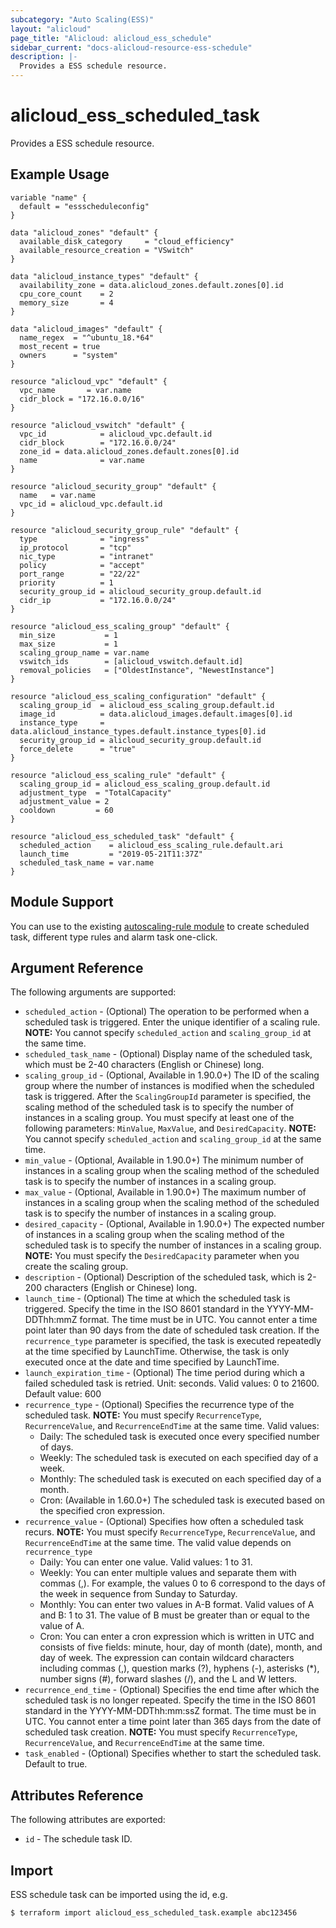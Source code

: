 ```yaml
---
subcategory: "Auto Scaling(ESS)"
layout: "alicloud"
page_title: "Alicloud: alicloud_ess_schedule"
sidebar_current: "docs-alicloud-resource-ess-schedule"
description: |-
  Provides a ESS schedule resource.
---
```


# alicloud\_ess\_scheduled\_task

Provides a ESS schedule resource.

## Example Usage

```
variable "name" {
  default = "essscheduleconfig"
}

data "alicloud_zones" "default" {
  available_disk_category     = "cloud_efficiency"
  available_resource_creation = "VSwitch"
}

data "alicloud_instance_types" "default" {
  availability_zone = data.alicloud_zones.default.zones[0].id
  cpu_core_count    = 2
  memory_size       = 4
}

data "alicloud_images" "default" {
  name_regex  = "^ubuntu_18.*64"
  most_recent = true
  owners      = "system"
}

resource "alicloud_vpc" "default" {
  vpc_name       = var.name
  cidr_block = "172.16.0.0/16"
}

resource "alicloud_vswitch" "default" {
  vpc_id            = alicloud_vpc.default.id
  cidr_block        = "172.16.0.0/24"
  zone_id = data.alicloud_zones.default.zones[0].id
  name              = var.name
}

resource "alicloud_security_group" "default" {
  name   = var.name
  vpc_id = alicloud_vpc.default.id
}

resource "alicloud_security_group_rule" "default" {
  type              = "ingress"
  ip_protocol       = "tcp"
  nic_type          = "intranet"
  policy            = "accept"
  port_range        = "22/22"
  priority          = 1
  security_group_id = alicloud_security_group.default.id
  cidr_ip           = "172.16.0.0/24"
}

resource "alicloud_ess_scaling_group" "default" {
  min_size           = 1
  max_size           = 1
  scaling_group_name = var.name
  vswitch_ids        = [alicloud_vswitch.default.id]
  removal_policies   = ["OldestInstance", "NewestInstance"]
}

resource "alicloud_ess_scaling_configuration" "default" {
  scaling_group_id  = alicloud_ess_scaling_group.default.id
  image_id          = data.alicloud_images.default.images[0].id
  instance_type     = data.alicloud_instance_types.default.instance_types[0].id
  security_group_id = alicloud_security_group.default.id
  force_delete      = "true"
}

resource "alicloud_ess_scaling_rule" "default" {
  scaling_group_id = alicloud_ess_scaling_group.default.id
  adjustment_type  = "TotalCapacity"
  adjustment_value = 2
  cooldown         = 60
}

resource "alicloud_ess_scheduled_task" "default" {
  scheduled_action    = alicloud_ess_scaling_rule.default.ari
  launch_time         = "2019-05-21T11:37Z"
  scheduled_task_name = var.name
}
```

## Module Support

You can use to the existing [autoscaling-rule module](https://registry.terraform.io/modules/terraform-alicloud-modules/autoscaling-rule/alicloud) 
to create scheduled task, different type rules and alarm task one-click.

## Argument Reference

The following arguments are supported:

* `scheduled_action` - (Optional) The operation to be performed when a scheduled task is triggered. Enter the unique identifier of a scaling rule. **NOTE:** You cannot specify `scheduled_action` and `scaling_group_id` at the same time.
* `scheduled_task_name` - (Optional) Display name of the scheduled task, which must be 2-40 characters (English or Chinese) long.
* `scaling_group_id` - (Optional, Available in 1.90.0+) The ID of the scaling group where the number of instances is modified when the scheduled task is triggered. After the `ScalingGroupId` parameter is specified, the scaling method of the scheduled task is to specify the number of instances in a scaling group. You must specify at least one of the following parameters: `MinValue`, `MaxValue`, and `DesiredCapacity`. **NOTE:** You cannot specify `scheduled_action` and `scaling_group_id` at the same time.
* `min_value` - (Optional, Available in 1.90.0+) The minimum number of instances in a scaling group when the scaling method of the scheduled task is to specify the number of instances in a scaling group.
* `max_value` - (Optional, Available in 1.90.0+) The maximum number of instances in a scaling group when the scaling method of the scheduled task is to specify the number of instances in a scaling group.
* `desired_capacity` - (Optional, Available in 1.90.0+) The expected number of instances in a scaling group when the scaling method of the scheduled task is to specify the number of instances in a scaling group. **NOTE:** You must specify the `DesiredCapacity` parameter when you create the scaling group.
* `description` - (Optional) Description of the scheduled task, which is 2-200 characters (English or Chinese) long.
* `launch_time` - (Optional) The time at which the scheduled task is triggered. Specify the time in the ISO 8601 standard in the YYYY-MM-DDThh:mmZ format. 
The time must be in UTC. You cannot enter a time point later than 90 days from the date of scheduled task creation. 
If the `recurrence_type` parameter is specified, the task is executed repeatedly at the time specified by LaunchTime. 
Otherwise, the task is only executed once at the date and time specified by LaunchTime.
* `launch_expiration_time` - (Optional) The time period during which a failed scheduled task is retried. Unit: seconds. Valid values: 0 to 21600. Default value: 600
* `recurrence_type` - (Optional) Specifies the recurrence type of the scheduled task. **NOTE:** You must specify `RecurrenceType`, `RecurrenceValue`, and `RecurrenceEndTime` at the same time. Valid values:
    - Daily: The scheduled task is executed once every specified number of days.
    - Weekly: The scheduled task is executed on each specified day of a week.
    - Monthly: The scheduled task is executed on each specified day of a month.
    - Cron: (Available in 1.60.0+) The scheduled task is executed based on the specified cron expression.
* `recurrence_value` - (Optional) Specifies how often a scheduled task recurs. **NOTE:** You must specify `RecurrenceType`, `RecurrenceValue`, and `RecurrenceEndTime` at the same time. The valid value depends on `recurrence_type`
    - Daily: You can enter one value. Valid values: 1 to 31.
    - Weekly: You can enter multiple values and separate them with commas (,). For example, the values 0 to 6 correspond to the days of the week in sequence from Sunday to Saturday.
    - Monthly: You can enter two values in A-B format. Valid values of A and B: 1 to 31. The value of B must be greater than or equal to the value of A.
    - Cron: You can enter a cron expression which is written in UTC and consists of five fields: minute, hour, day of month (date), month, and day of week. The expression can contain wildcard characters including commas (,), question marks (?), hyphens (-), asterisks (*), number signs (#), forward slashes (/), and the L and W letters.
* `recurrence_end_time` - (Optional) Specifies the end time after which the scheduled task is no longer repeated. Specify the time in the ISO 8601 standard in the YYYY-MM-DDThh:mm:ssZ format. 
The time must be in UTC. You cannot enter a time point later than 365 days from the date of scheduled task creation. **NOTE:** You must specify `RecurrenceType`, `RecurrenceValue`, and `RecurrenceEndTime` at the same time.                                
* `task_enabled` - (Optional) Specifies whether to start the scheduled task. Default to true.
                                  
                                 
## Attributes Reference

The following attributes are exported:

* `id` - The schedule task ID.

## Import

ESS schedule task can be imported using the id, e.g.

```
$ terraform import alicloud_ess_scheduled_task.example abc123456
```

